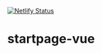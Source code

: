 
[![Netlify Status](https://api.netlify.com/api/v1/badges/7ce7a3a1-86f7-4945-92cf-d690cd48ab9f/deploy-status)](https://app.netlify.com/sites/csb-cyb4e/deploys)

# startpage-vue
